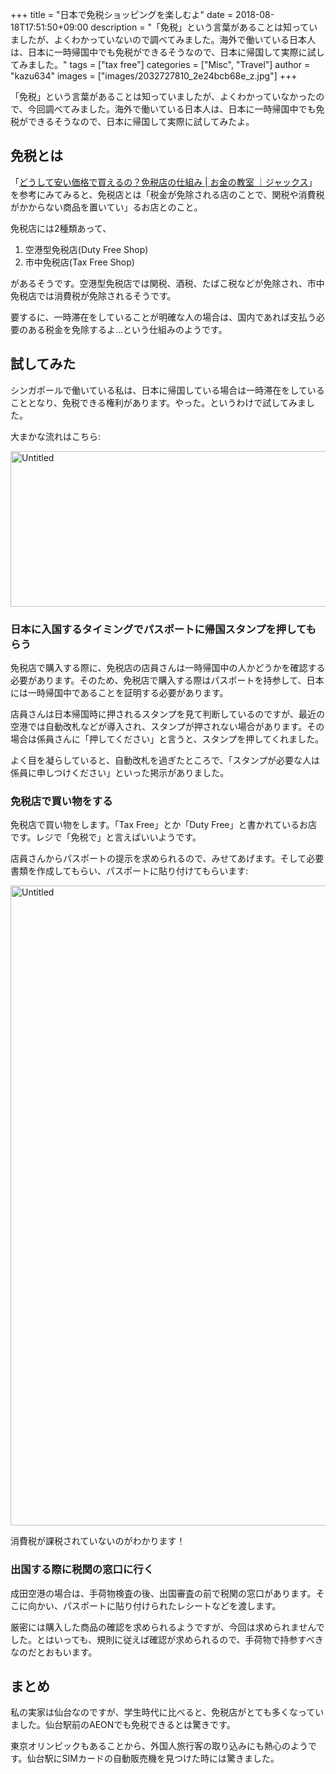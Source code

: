 +++
title = "日本で免税ショッピングを楽しむよ"
date = 2018-08-18T17:51:50+09:00
description = "「免税」という言葉があることは知っていましたが、よくわかっていないので調べてみました。海外で働いている日本人は、日本に一時帰国中でも免税ができるそうなので、日本に帰国して実際に試してみました。"
tags = ["tax free"]
categories = ["Misc", "Travel"]
author = "kazu634"
images = ["images/2032727810_2e24bcb68e_z.jpg"]
+++

「免税」という言葉があることは知っていましたが、よくわかっていなかったので、今回調べてみました。海外で働いている日本人は、日本に一時帰国中でも免税ができるそうなので、日本に帰国して実際に試してみたよ。

## 免税とは
「[どうして安い価格で買えるの？免税店の仕組み | お金の教室 ｜ジャックス](https://www.jaccs.co.jp/lesson/moneyplan/0087/)」を参考にみてみると、免税店とは「税金が免除される店のことで、関税や消費税がかからない商品を置いてい」るお店とのこと。

免税店には2種類あって、

1. 空港型免税店(Duty Free Shop)
2. 市中免税店(Tax Free Shop)

があるそうです。空港型免税店では関税、酒税、たばこ税などが免除され、市中免税店では消費税が免除されるそうです。

要するに、一時滞在をしていることが明確な人の場合は、国内であれば支払う必要のある税金を免除するよ…という仕組みのようです。

## 試してみた
シンガポールで働いている私は、日本に帰国している場合は一時滞在をしていることとなり、免税できる権利があります。やった。というわけで試してみました。

大まかな流れはこちら:

<a data-flickr-embed="true"  href="https://www.flickr.com/photos/42332031@N02/44000176402/" title="Untitled"><img src="https://farm2.staticflickr.com/1780/44000176402_3121240e56_b.jpg" width="925" height="249" alt="Untitled"></a><script async src="//embedr.flickr.com/assets/client-code.js" charset="utf-8"></script>

### 日本に入国するタイミングでパスポートに帰国スタンプを押してもらう
免税店で購入する際に、免税店の店員さんは一時帰国中の人かどうかを確認する必要があります。そのため、免税店で購入する際はパスポートを持参して、日本には一時帰国中であることを証明する必要があります。

店員さんは日本帰国時に押されるスタンプを見て判断しているのですが、最近の空港では自動改札などが導入され、スタンプが押されない場合があります。その場合は係員さんに「押してください」と言うと、スタンプを押してくれました。

よく目を凝らしていると、自動改札を過ぎたところで、「スタンプが必要な人は係員に申しつけください」といった掲示がありました。

### 免税店で買い物をする
免税店で買い物をします。「Tax Free」とか「Duty Free」と書かれているお店です。レジで「免税で」と言えばいいようです。

店員さんからパスポートの提示を求められるので、みせてあげます。そして必要書類を作成してもらい、パスポートに貼り付けてもらいます:

<a data-flickr-embed="true"  href="https://www.flickr.com/photos/42332031@N02/29113551897/in/dateposted/" title="Untitled"><img src="https://farm2.staticflickr.com/1832/29113551897_04682567be_b.jpg" width="768" height="1024" alt="Untitled"></a><script async src="//embedr.flickr.com/assets/client-code.js" charset="utf-8"></script>

消費税が課税されていないのがわかります！

### 出国する際に税関の窓口に行く
成田空港の場合は、手荷物検査の後、出国審査の前で税関の窓口があります。そこに向かい、パスポートに貼り付けられたレシートなどを渡します。

厳密には購入した商品の確認を求められるようですが、今回は求められませんでした。とはいっても、規則に従えば確認が求められるので、手荷物で持参すべきなのだとおもいます。

## まとめ
私の実家は仙台なのですが、学生時代に比べると、免税店がとても多くなっていました。仙台駅前のAEONでも免税できるとは驚きです。

東京オリンピックもあることから、外国人旅行客の取り込みにも熱心のようです。仙台駅にSIMカードの自動販売機を見つけた時には驚きました。
